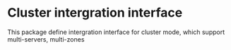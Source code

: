 # Cluster intergration interface

This package define intergration interface for cluster mode, which support multi-servers, multi-zones

